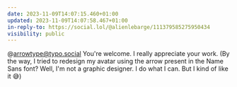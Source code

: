 ```yaml
---
date: 2023-11-09T14:07:15.460+01:00
updated: 2023-11-09T14:07:58.467+01:00
in-reply-to: https://social.lol/@alienlebarge/111379585275950434
visibility: public
---
```


@arrowtype@typo.social You're welcome. 
I really appreciate your work. (By the way, I tried to redesign my avatar using the arrow present in the Name Sans font? Well, I'm not a graphic designer. I do what I can. But I kind of like it 😅)

